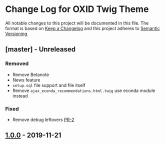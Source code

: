# Change Log for OXID Twig Theme

All notable changes to this project will be documented in this file.
The format is based on [Keep a Changelog](http://keepachangelog.com/)
and this project adheres to [Semantic Versioning](http://semver.org/).

## [master] - Unreleased

### Removed
- Remove Betanote
- News feature
- `setup.sql` file support and file itself
- Remove `ajax_econda_recommendations.html.twig` use econda module instead

### Fixed
- Remove debug leftovers [PR-2](https://github.com/OXID-eSales/twig-theme/pull/2)

## [1.0.0] - 2019-11-21

[1.0.0]: https://github.com/OXID-eSales/twig-theme/compare/v1.0.0...v1.0.0